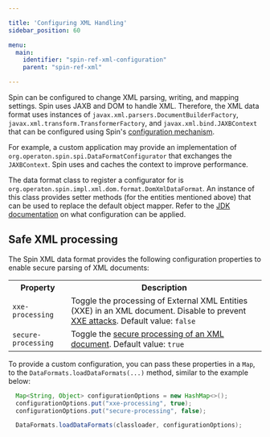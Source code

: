 ```yaml
---

title: 'Configuring XML Handling'
sidebar_position: 60

menu:
  main:
    identifier: "spin-ref-xml-configuration"
    parent: "spin-ref-xml"

---
```


Spin can be configured to change XML parsing, writing, and mapping settings. Spin uses JAXB and DOM to handle XML.
Therefore, the XML data format uses instances of `javax.xml.parsers.DocumentBuilderFactory`,
`javax.xml.transform.TransformerFactory`, and `javax.xml.bind.JAXBContext` that can be configured using Spin's
[configuration mechanism](../reference/spin/extending-spin.md#configuring-data-formats).

For example, a custom application may provide an implementation of `org.operaton.spin.spi.DataFormatConfigurator` that exchanges
the `JAXBContext`. Spin uses and caches the context to improve performance.

The data format class to register a configurator for is `org.operaton.spin.impl.xml.dom.format.DomXmlDataFormat`.
An instance of this class provides setter methods (for the entities mentioned above) that can be used to replace the
default object mapper. Refer to the [JDK documentation](http://docs.oracle.com/javase/8/docs/api/) on what
configuration can be applied.

## Safe XML processing

The Spin XML data format provides the following configuration properties to enable secure parsing of XML documents:

<table class="table table-striped">
  <tr>
    <th>Property</th>
    <th>Description</th>
  </tr>
  <tr>
    <td><code>xxe-processing</code></td>
    <td>
        Toggle the processing of External XML Entities (XXE) in an XML document. Disable to prevent
        <a href="https://en.wikipedia.org/wiki/XML_external_entity_attack">XXE attacks</a>. Default value:
        <code>false</code>
    </td>
  </tr>
  <tr>
    <td><code>secure-processing</code></td>
    <td>
        Toggle the <a href="https://docs.oracle.com/en/java/javase/13/security/java-api-xml-processing-jaxp-security-guide.html">secure processing of an XML document</a>.
        Default value: <code>true</code>
    </td>
  </tr>
</table>

To provide a custom configuration, you can pass these properties in a `Map`, to the `DataFormats.loadDataFormats(...)`
method, similar to the example below:

```java
  Map<String, Object> configurationOptions = new HashMap<>();
  configurationOptions.put("xxe-processing", true);
  configurationOptions.put("secure-processing", false);

  DataFormats.loadDataFormats(classloader, configurationOptions);
```
